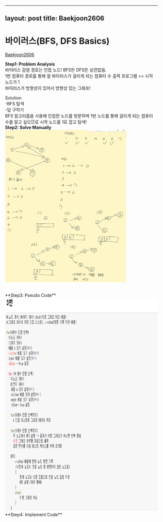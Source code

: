 
---
layout: post
title: Baekjoon2606
---

# 바이러스(BFS, DFS Basics) #
[Baekjoon2606](https://www.acmicpc.net/problem/2606)


**Step1: Problem Analysis**<br/>
바이러스 감염 경로는 인접 노드! BFS든 DFS든 상관없음.<br/>
1번 컴퓨터 경로를 통해 웜 바이러스가 걸리게 되는 컴퓨터 수 출력 프로그램 => 시작 노드가 1<br/>
바이러스가 방향성이 있어서 방향성 있는 그래프!

Solution<br/>
-BFS 탐색<br/>
-답 구하기<br/>
BFS 알고리즘을 사용해 인접한 노드를 방문하며 1번 노드를 통해 걸리게 되는 컴퓨터 수를 알고 싶으므로 시작 노드를 1로 잡고 탐색! <br/>
**Step2: Solve Manually**<br/>
<img src="/_images/Baek2606_1.jpg" width="400" height="500">

<br/>
**Step3: Pseudo Code**<br/>
<img src="/_images/Baek1707_2.png" width="700" height="700">
<br/>
**Step4: Implement Code** 
<script src="https://gist.github.com/growingpenguin/163671f66d95af5d85bda67dc0741bad.js"></script>
